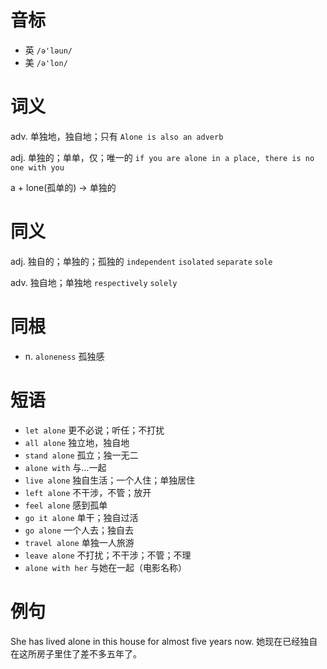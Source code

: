 # 音标

- 英 `/ə'ləun/`
- 美 `/ə'lon/`

# 词义

adv. 单独地，独自地；只有
`Alone is also an adverb`

adj. 单独的；单单，仅；唯一的
`if you are alone in a place, there is no one with you`



a + lone(孤单的) → 单独的

# 同义

adj. 独自的；单独的；孤独的
`independent` `isolated` `separate` `sole`

adv. 独自地；单独地
`respectively` `solely`

# 同根

- n. `aloneness` 孤独感

# 短语

- `let alone` 更不必说；听任；不打扰
- `all alone` 独立地，独自地
- `stand alone` 孤立；独一无二
- `alone with` 与…一起
- `live alone` 独自生活；一个人住；单独居住
- `left alone` 不干涉，不管；放开
- `feel alone` 感到孤单
- `go it alone` 单干；独自过活
- `go alone` 一个人去；独自去
- `travel alone` 单独一人旅游
- `leave alone` 不打扰；不干涉；不管；不理
- `alone with her` 与她在一起（电影名称）

# 例句

She has lived alone in this house for almost five years now.
她现在已经独自在这所房子里住了差不多五年了。


